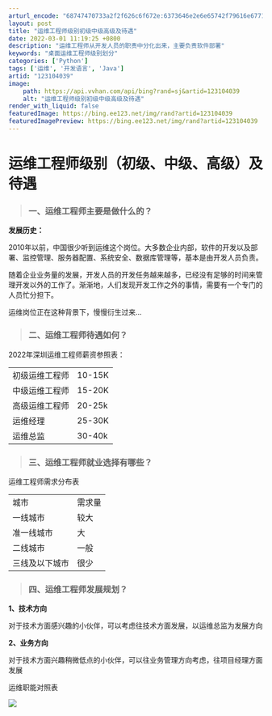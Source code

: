 ```yaml
---
arturl_encode: "68747470733a2f2f626c6f672e:6373646e2e6e65742f79616e677169796f6e675f323030382f:61727469636c652f64657461696c732f313233313034303339"
layout: post
title: "运维工程师级别初级中级高级及待遇"
date: 2022-03-01 11:19:25 +0800
description: "运维工程师从开发人员的职责中分化出来，主要负责软件部署"
keywords: "桌面运维工程师级别划分"
categories: ['Python']
tags: ['运维', '开发语言', 'Java']
artid: "123104039"
image:
    path: https://api.vvhan.com/api/bing?rand=sj&artid=123104039
    alt: "运维工程师级别初级中级高级及待遇"
render_with_liquid: false
featuredImage: https://bing.ee123.net/img/rand?artid=123104039
featuredImagePreview: https://bing.ee123.net/img/rand?artid=123104039
---
```


# 运维工程师级别（初级、中级、高级）及待遇

> ### 一、运维工程师主要是做什么的？

**发展历史：**

2010年以前，中国很少听到运维这个岗位。大多数企业内部，软件的开发以及部署、监控管理、服务器配置、系统安全、数据库管理等，基本是由开发人员负责。

随着企业业务量的发展，开发人员的开发任务越来越多，已经没有足够的时间来管理开发以外的工作了。渐渐地，人们发现开发工作之外的事情，需要有一个专门的人员忙分担下。

运维岗位正在这种背景下，慢慢衍生过来...

> ### 二、运维工程师待遇如何？

2022年深圳运维工程师薪资参照表：

|  |  |
| --- | --- |
| 初级运维工程师 | 10-15K |
| 中级运维工程师 | 15-20K |
| 高级运维工程师 | 20-25k |
| 运维经理 | 25-30K |
| 运维总监 | 30-40k |

> ### 三、运维工程师就业选择有哪些？

运维工程师需求分布表

|  |  |
| --- | --- |
| 城市 | 需求量 |
| 一线城市 | 较大 |
| 准一线城市 | 大 |
| 二线城市 | 一般 |
| 三线及以下城市 | 很少 |

> ### 四、运维工程师发展规划？

**1、技术方向**

对于技术方面感兴趣的小伙伴，可以考虑往技术方面发展，以运维总监为发展方向

**2、业务方向**

对于技术方面兴趣稍微低点的小伙伴，可以往业务管理方向考虑，往项目经理方面发展

运维职能对照表

![](https://i-blog.csdnimg.cn/blog_migrate/4ae190638b8b619d1b6483c09ad7d0ce.png)
